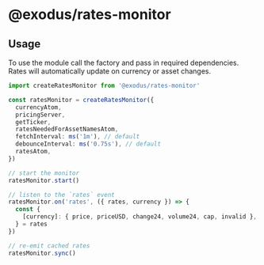 # @exodus/rates-monitor

## Usage

To use the module call the factory and pass in required dependencies. Rates will automatically update on currency or asset changes.

```ts
import createRatesMonitor from '@exodus/rates-monitor'

const ratesMonitor = createRatesMonitor({
  currencyAtom,
  pricingServer,
  getTicker,
  ratesNeededForAssetNamesAtom,
  fetchInterval: ms('1m'), // default
  debounceInterval: ms('0.75s'), // default
  ratesAtom,
})

// start the monitor
ratesMonitor.start()

// listen to the `rates` event
ratesMonitor.on('rates', ({ rates, currency }) => {
  const {
    [currency]: { price, priceUSD, change24, volume24, cap, invalid },
  } = rates
})

// re-emit cached rates
ratesMonitor.sync()
```
